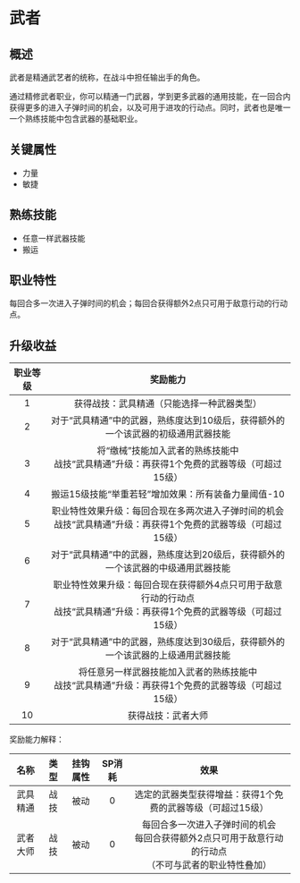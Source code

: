 # 武者

## 概述

武者是精通武艺者的统称，在战斗中担任输出手的角色。

通过精修武者职业，你可以精通一门武器，学到更多武器的通用技能，在一回合内获得更多的进入子弹时间的机会，以及可用于进攻的行动点。同时，武者也是唯一一个熟练技能中包含武器的基础职业。

## 关键属性

* 力量
* 敏捷

## 熟练技能

* 任意一样武器技能
* 搬运
  
## 职业特性

每回合多一次进入子弹时间的机会；每回合获得额外2点只可用于敌意行动的行动点。

## 升级收益

职业等级|奖励能力
:--:|:--:
1|获得战技：武具精通（只能选择一种武器类型）
2|对于“武具精通”中的武器，熟练度达到10级后，获得额外的一个该武器的初级通用武器技能
3|将“缴械”技能加入武者的熟练技能中<br>战技“武具精通”升级：再获得1个免费的武器等级（可超过15级）
4|搬运15级技能“举重若轻”增加效果：所有装备力量阈值-10
5|职业特性效果升级：每回合现在多两次进入子弹时间的机会<br>战技“武具精通”升级：再获得1个免费的武器等级（可超过15级）
6|对于“武具精通”中的武器，熟练度达到20级后，获得额外的一个该武器的中级通用武器技能
7|职业特性效果升级：每回合现在获得额外4点只可用于敌意行动的行动点<br>战技“武具精通”升级：再获得1个免费的武器等级（可超过15级）
8|对于“武具精通”中的武器，熟练度达到30级后，获得额外的一个该武器的上级通用武器技能
9|将任意另一样武器技能加入武者的熟练技能中<br>战技“武具精通”升级：再获得1个免费的武器等级（可超过15级）
10|获得战技：武者大师

奖励能力解释：

名称|类型|挂钩属性|SP消耗|效果
:--:|:--:|:--:|:--:|:--:
武具精通|战技|被动|0|选定的武器类型获得增益：获得1个免费的武器等级（可超过15级）
武者大师|战技|被动|0|每回合多一次进入子弹时间的机会<br>每回合获得额外2点只可用于敌意行动的行动点<br>（不可与武者的职业特性叠加）
